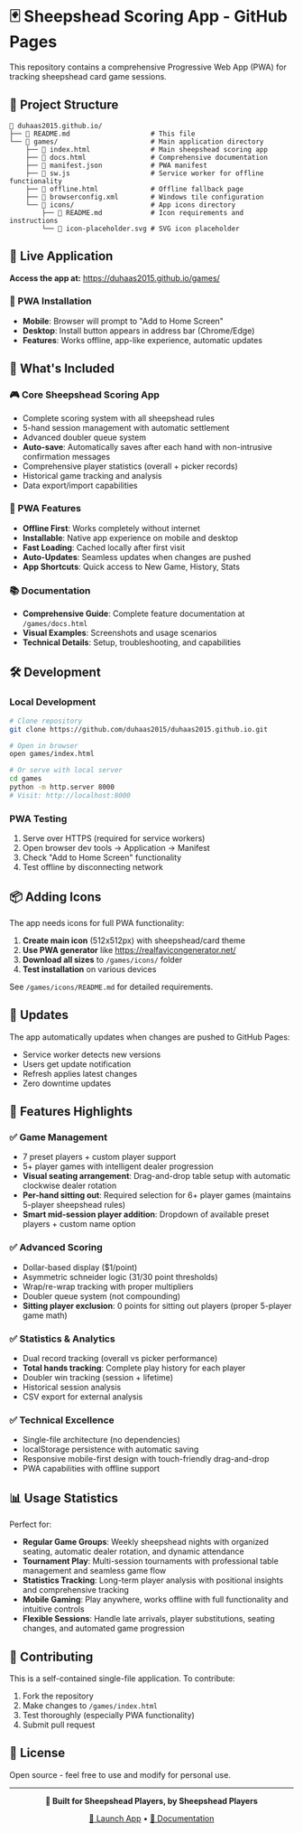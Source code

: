 # 🃏 Sheepshead Scoring App - GitHub Pages

This repository contains a comprehensive Progressive Web App (PWA) for tracking sheepshead card game sessions.

## 📁 Project Structure

```
📁 duhaas2015.github.io/
├── 📄 README.md                    # This file
└── 📁 games/                       # Main application directory
    ├── 📄 index.html               # Main sheepshead scoring app
    ├── 📄 docs.html                # Comprehensive documentation
    ├── 📄 manifest.json            # PWA manifest
    ├── 📄 sw.js                    # Service worker for offline functionality
    ├── 📄 offline.html             # Offline fallback page
    ├── 📄 browserconfig.xml        # Windows tile configuration
    └── 📁 icons/                   # App icons directory
        ├── 📄 README.md            # Icon requirements and instructions
        └── 📄 icon-placeholder.svg # SVG icon placeholder
```

## 🚀 Live Application

**Access the app at:** https://duhaas2015.github.io/games/

### 📱 PWA Installation
- **Mobile**: Browser will prompt to "Add to Home Screen"
- **Desktop**: Install button appears in address bar (Chrome/Edge)
- **Features**: Works offline, app-like experience, automatic updates

## 🎯 What's Included

### 🎮 Core Sheepshead Scoring App
- Complete scoring system with all sheepshead rules
- 5-hand session management with automatic settlement
- Advanced doubler queue system
- **Auto-save**: Automatically saves after each hand with non-intrusive confirmation messages
- Comprehensive player statistics (overall + picker records)
- Historical game tracking and analysis
- Data export/import capabilities

### 📱 PWA Features
- **Offline First**: Works completely without internet
- **Installable**: Native app experience on mobile and desktop
- **Fast Loading**: Cached locally after first visit
- **Auto-Updates**: Seamless updates when changes are pushed
- **App Shortcuts**: Quick access to New Game, History, Stats

### 📚 Documentation
- **Comprehensive Guide**: Complete feature documentation at `/games/docs.html`
- **Visual Examples**: Screenshots and usage scenarios
- **Technical Details**: Setup, troubleshooting, and capabilities

## 🛠️ Development

### Local Development
```bash
# Clone repository
git clone https://github.com/duhaas2015/duhaas2015.github.io.git

# Open in browser
open games/index.html

# Or serve with local server
cd games
python -m http.server 8000
# Visit: http://localhost:8000
```

### PWA Testing
1. Serve over HTTPS (required for service workers)
2. Open browser dev tools → Application → Manifest
3. Check "Add to Home Screen" functionality
4. Test offline by disconnecting network

## 📦 Adding Icons

The app needs icons for full PWA functionality:

1. **Create main icon** (512x512px) with sheepshead/card theme
2. **Use PWA generator** like https://realfavicongenerator.net/
3. **Download all sizes** to `/games/icons/` folder
4. **Test installation** on various devices

See `/games/icons/README.md` for detailed requirements.

## 🔄 Updates

The app automatically updates when changes are pushed to GitHub Pages:
- Service worker detects new versions
- Users get update notification
- Refresh applies latest changes
- Zero downtime updates

## 🎯 Features Highlights

### ✅ Game Management
- 7 preset players + custom player support
- 5+ player games with intelligent dealer progression
- **Visual seating arrangement**: Drag-and-drop table setup with automatic clockwise dealer rotation
- **Per-hand sitting out**: Required selection for 6+ player games (maintains 5-player sheepshead rules)
- **Smart mid-session player addition**: Dropdown of available preset players + custom name option

### ✅ Advanced Scoring
- Dollar-based display ($1/point)
- Asymmetric schneider logic (31/30 point thresholds)
- Wrap/re-wrap tracking with proper multipliers
- Doubler queue system (not compounding)
- **Sitting player exclusion**: 0 points for sitting out players (proper 5-player game math)

### ✅ Statistics & Analytics
- Dual record tracking (overall vs picker performance)
- **Total hands tracking**: Complete play history for each player
- Doubler win tracking (session + lifetime)
- Historical session analysis
- CSV export for external analysis

### ✅ Technical Excellence
- Single-file architecture (no dependencies)
- localStorage persistence with automatic saving
- Responsive mobile-first design with touch-friendly drag-and-drop
- PWA capabilities with offline support

## 📊 Usage Statistics

Perfect for:
- **Regular Game Groups**: Weekly sheepshead nights with organized seating, automatic dealer rotation, and dynamic attendance
- **Tournament Play**: Multi-session tournaments with professional table management and seamless game flow
- **Statistics Tracking**: Long-term player analysis with positional insights and comprehensive tracking
- **Mobile Gaming**: Play anywhere, works offline with full functionality and intuitive controls
- **Flexible Sessions**: Handle late arrivals, player substitutions, seating changes, and automated game progression

## 🤝 Contributing

This is a self-contained single-file application. To contribute:
1. Fork the repository
2. Make changes to `/games/index.html`
3. Test thoroughly (especially PWA functionality)
4. Submit pull request

## 📄 License

Open source - feel free to use and modify for personal use.

---

<div align="center">

**🎯 Built for Sheepshead Players, by Sheepshead Players**

[🚀 Launch App](https://duhaas2015.github.io/games/) • [📖 Documentation](https://duhaas2015.github.io/games/docs.html)

</div>